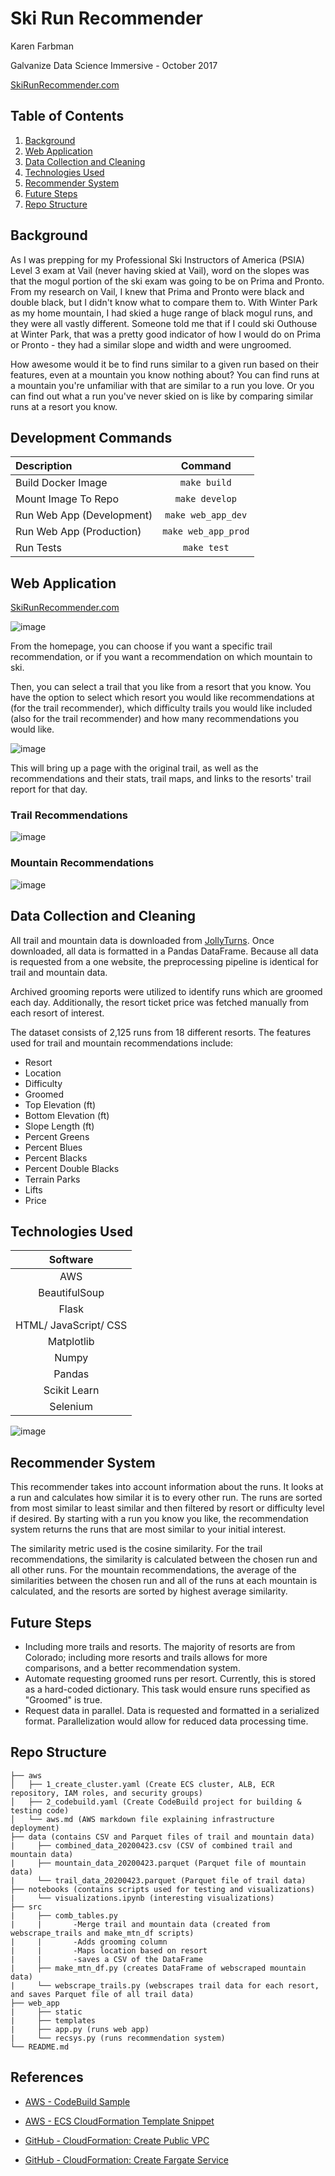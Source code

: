 # Ski Run Recommender

Karen Farbman

Galvanize Data Science Immersive - October 2017

[SkiRunRecommender.com](http://www.skirunrecommender.com)

## Table of Contents
1. [Background](#background)
2. [Web Application](#web-application)
3. [Data Collection and Cleaning](#data-collection-and-cleaning)
4. [Technologies Used](#technologies-used)
5. [Recommender System](#recommender-system)
6. [Future Steps](#future-steps)
7. [Repo Structure](#repo-structure)

## Background

As I was prepping for my Professional Ski Instructors of America (PSIA) Level 3 exam at Vail (never having skied at Vail), word on the slopes was that the mogul portion of the ski exam was going to be on Prima and Pronto. From my research on Vail, I knew that Prima and Pronto were black and double black, but I didn't know what to compare them to. With Winter Park as my home mountain, I had skied a huge range of black mogul runs, and they were all vastly different. Someone told me that if I could ski Outhouse at Winter Park, that was a pretty good indicator of how I would do on Prima or Pronto - they had a similar slope and width and were ungroomed. 

How awesome would it be to find runs similar to a given run based on their features, even at a mountain you know nothing about? You can find runs at a mountain you're unfamiliar with that are similar to a run you love. Or you can find out what a run you've never skied on is like by comparing similar runs at a resort you know.

## Development Commands

| Description       | Command    |
| :------------- | :----------: |
|  Build Docker Image | `make build`   |
| Mount Image To Repo   | `make develop` |
| Run Web App (Development)   | `make web_app_dev` |
| Run Web App (Production)   | `make web_app_prod` |
| Run Tests   | `make test` |


## Web Application 

[SkiRunRecommender.com](http://www.skirunrecommender.com)

![image](web_app/static/images/home2.png)

From the homepage, you can choose if you want a specific trail recommendation, or if you want a recommendation on which mountain to ski.

Then, you can select a trail that you like from a resort that you know. You have the option to select which resort you would like recommendations at (for the trail recommender), which difficulty trails you would like included (also for the trail recommender) and how many recommendations you would like.

![image](web_app/static/images/trail_page2.png)

This will bring up a page with the original trail, as well as the recommendations and their stats, trail maps, and links to the resorts' trail report for that day.

### Trail Recommendations
![image](web_app/static/images/recommendations_page2.png)

### Mountain Recommendations
![image](web_app/static/images/mtn_rec_page2.png)

## Data Collection and Cleaning

All trail and mountain data is downloaded from [JollyTurns](https://jollyturns.com/resorts/country/united-states-of-america). Once downloaded, all data is formatted in a Pandas DataFrame. Because all data is requested from a one website, the preprocessing pipeline is identical for trail and mountain data. 

Archived grooming reports were utilized to identify runs which are groomed each day. Additionally, the resort ticket price was fetched manually from each resort of interest.

The dataset consists of 2,125 runs from 18 different resorts. The features used for trail and mountain recommendations include:
* Resort
* Location
* Difficulty
* Groomed
* Top Elevation (ft)
* Bottom Elevation (ft)
* Slope Length (ft)
* Percent Greens
* Percent Blues
* Percent Blacks
* Percent Double Blacks
* Terrain Parks
* Lifts
* Price

## Technologies Used

|Software|
|:----:|
|AWS|
|BeautifulSoup|
|Flask|
|HTML/ JavaScript/ CSS|
|Matplotlib|
|Numpy|
|Pandas|
|Scikit Learn|
|Selenium|

![image](web_app/static/images/for-karen.png)

## Recommender System

This recommender takes into account information about the runs. It looks at a run and calculates how similar it is to every other run. The runs are sorted from most similar to least similar and then filtered by resort or difficulty level if desired. By starting with a run you know you like, the recommendation system returns the runs that are most similar to your initial interest.

The similarity metric used is the cosine similarity. For the trail recommendations, the similarity is calculated between the chosen run and all other runs. For the mountain recommendations, the average of the similarities between the chosen run and all of the runs at each mountain is calculated, and the resorts are sorted by highest average similarity.

## Future Steps

* Including more trails and resorts. The majority of resorts are from Colorado; including more resorts and trails allows for more comparisons, and a better recommendation system.
* Automate requesting groomed runs per resort. Currently, this is stored as a hard-coded dictionary. This task would ensure runs specified as "Groomed" is true.
* Request data in parallel. Data is requested and formatted in a serialized format. Parallelization would allow for reduced data processing time.

## Repo Structure

```
├── aws
│   ├── 1_create_cluster.yaml (Create ECS cluster, ALB, ECR repository, IAM roles, and security groups)
│   ├── 2_codebuild.yaml (Create CodeBuild project for building & testing code)
│   └── aws.md (AWS markdown file explaining infrastructure deployment)
├── data (contains CSV and Parquet files of trail and mountain data)
|     ├── combined_data_20200423.csv (CSV of combined trail and mountain data)
|     ├── mountain_data_20200423.parquet (Parquet file of mountain data)
|     └── trail_data_20200423.parquet (Parquet file of trail data)
├── notebooks (contains scripts used for testing and visualizations)
|     └── visualizations.ipynb (interesting visualizations)
├── src
|     ├── comb_tables.py
|     |       -Merge trail and mountain data (created from webscrape_trails and make_mtn_df scripts)
|     |       -Adds grooming column
|     |       -Maps location based on resort
|     |       -saves a CSV of the DataFrame
|     ├── make_mtn_df.py (creates DataFrame of webscraped mountain data)
|     └── webscrape_trails.py (webscrapes trail data for each resort, and saves Parquet file of all trail data)
├── web_app
|     ├── static
|     ├── templates
|     ├── app.py (runs web app)
|     └── recsys.py (runs recommendation system)
└── README.md
```

## References

* [AWS - CodeBuild Sample](https://docs.aws.amazon.com/codebuild/latest/userguide/sample-ecr.html)

* [AWS - ECS CloudFormation Template Snippet](https://docs.aws.amazon.com/AWSCloudFormation/latest/UserGuide/quickref-ecs.html#quickref-ecs-example-1.yaml)

* [GitHub - CloudFormation: Create Public VPC](https://github.com/nathanpeck/aws-cloudformation-fargate/blob/master/fargate-networking-stacks/public-vpc.yml)

* [GitHub - CloudFormation: Create Fargate Service](https://github.com/nathanpeck/aws-cloudformation-fargate/blob/master/service-stacks/public-subnet-public-loadbalancer.yml)

